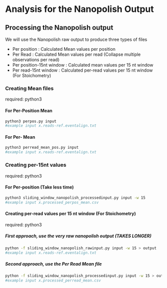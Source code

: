 # Analysis for the Nanopolish Output

## Processing the Nanopolish output
We will use the Nanopolish raw output to produce three types of files

  * Per position : Calculated Mean values per position
  * Per Read : Calculated Mean values per read (Collapse multiple observations per read)
  * Per position-15nt window : Calculated mean values per 15 nt window
  * Per read-15nt window : Calculated per-read values per 15 nt window (For Stoichometry)


### Creating Mean files 
required: python3

#### For Per-Position Mean 
```bash
python3 perpos.py input
#example input x.reads-ref.eventalign.txt
```


#### For Per- Mean
```bash
python3 perread_mean_pos.py input
#example input x.reads-ref.eventalign.txt
```



### Creating per-15nt values
required: python3

#### For Per-position (Take less time)
```bash
python3 sliding_window_nanopolish_processedinput.py input -w 15
#example input x.processed_perpos_mean.csv
```

#### Creating per-read values per 15 nt window (For Stoichometry)
required: python3

##### First approach, use the very raw nanopolish output (TAKES LONGER)
```bash
python -f sliding_window_nanopolish_rawinput.py input -w 15 > output
#example input x.reads-ref.eventalign.txt
```

##### Second approach, use the Per Read Mean file 
```bash
python -f sliding_window_nanopolish_processedinput.py input -w 15 > output
#example input x.processed_perread_mean.csv
```